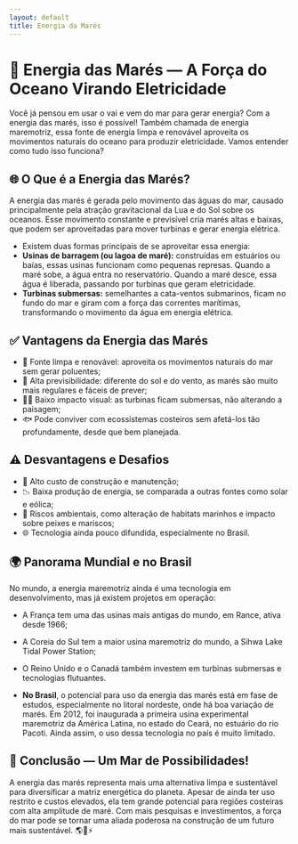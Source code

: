 ```yaml
---
layout: default
title: Energia da Marés
---
```


# **🌊 Energia das Marés — A Força do Oceano Virando Eletricidade**

Você já pensou em usar o vai e vem do mar para gerar energia? Com a energia das marés, isso é possível! Também chamada de energia maremotriz, essa fonte de energia limpa e renovável aproveita os movimentos naturais do oceano para produzir eletricidade. Vamos entender como tudo isso funciona?

## **🌐 O Que é a Energia das Marés?**
A energia das marés é gerada pelo movimento das águas do mar, causado principalmente pela atração gravitacional da Lua e do Sol sobre os oceanos. Esse movimento constante e previsível cria marés altas e baixas, que podem ser aproveitadas para mover turbinas e gerar energia elétrica.
* Existem duas formas principais de se aproveitar essa energia:
* **Usinas de barragem (ou lagoa de maré):** construídas em estuários ou baías, essas usinas funcionam como pequenas represas. Quando a maré sobe, a água entra no reservatório. Quando a maré desce, essa água é liberada, passando por turbinas que geram eletricidade.
* **Turbinas submersas:** semelhantes a cata-ventos submarinos, ficam no fundo do mar e giram com a força das correntes marítimas, transformando o movimento da água em energia elétrica.

## **✅ Vantagens da Energia das Marés**
* 🌊 Fonte limpa e renovável: aproveita os movimentos naturais do mar sem gerar poluentes;
* 🔁 Alta previsibilidade: diferente do sol e do vento, as marés são muito mais regulares e fáceis de prever;
* 🧘‍♂️ Baixo impacto visual: as turbinas ficam submersas, não alterando a paisagem;
* 🐟 Pode conviver com ecossistemas costeiros sem afetá-los tão profundamente, desde que bem planejada.

## **⚠️ Desvantagens e Desafios**
* 💸 Alto custo de construção e manutenção;
* 📉 Baixa produção de energia, se comparada a outras fontes como solar e eólica;
* 🐠 Riscos ambientais, como alteração de habitats marinhos e impacto sobre peixes e mariscos;
* 🌐 Tecnologia ainda pouco difundida, especialmente no Brasil.

## **🌍 Panorama Mundial e no Brasil**
No mundo, a energia maremotriz ainda é uma tecnologia em desenvolvimento, mas já existem projetos em operação:
* A França tem uma das usinas mais antigas do mundo, em Rance, ativa desde 1966;
* A Coreia do Sul tem a maior usina maremotriz do mundo, a Sihwa Lake Tidal Power Station;
* O Reino Unido e o Canadá também investem em turbinas submersas e tecnologias flutuantes.

* **No Brasil**, o potencial para uso da energia das marés está em fase de estudos, especialmente no litoral nordeste, onde há boa variação de marés. Em 2012, foi inaugurada a primeira usina experimental maremotriz da América Latina, no estado do Ceará, no estuário do rio Pacoti. Ainda assim, o uso dessa tecnologia no país é muito limitado.

## **🌊 Conclusão — Um Mar de Possibilidades!**
A energia das marés representa mais uma alternativa limpa e sustentável para diversificar a matriz energética do planeta. Apesar de ainda ter uso restrito e custos elevados, ela tem grande potencial para regiões costeiras com alta amplitude de maré.
Com mais pesquisas e investimentos, a força do mar pode se tornar uma aliada poderosa na construção de um futuro mais sustentável. 🌎🌊⚡
